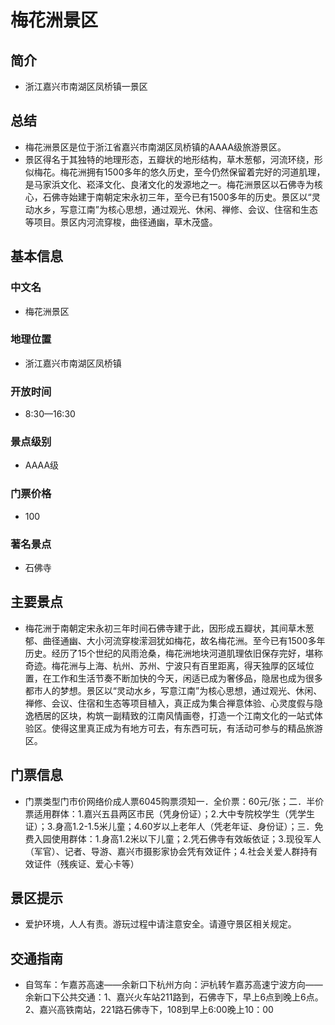 # 梅花洲景区
## 简介
- 浙江嘉兴市南湖区凤桥镇一景区
## 总结
- 梅花洲景区是位于浙江省嘉兴市南湖区凤桥镇的AAAA级旅游景区。
- 景区得名于其独特的地理形态，五瓣状的地形结构，草木葱郁，河流环绕，形似梅花。梅花洲拥有1500多年的悠久历史，至今仍然保留着完好的河道肌理，是马家浜文化、崧泽文化、良渚文化的发源地之一。梅花洲景区以石佛寺为核心，石佛寺始建于南朝定宋永初三年，至今已有1500多年的历史。景区以“灵动水乡，写意江南”为核心思想，通过观光、休闲、禅修、会议、住宿和生态等项目。景区内河流穿梭，曲径通幽，草木茂盛。
## 基本信息
### 中文名
- 梅花洲景区
### 地理位置
- 浙江嘉兴市南湖区凤桥镇
### 开放时间
- 8:30—16:30
### 景点级别
- AAAA级
### 门票价格
- 100
### 著名景点
- 石佛寺
## 主要景点
- 梅花洲于南朝定宋永初三年时间石佛寺建于此，因形成五瓣状，其间草木葱郁、曲径通幽、大小河流穿梭潆洄犹如梅花，故名梅花洲。至今已有1500多年历史。经历了15个世纪的风雨沧桑，梅花洲地块河道肌理依旧保存完好，堪称奇迹。梅花洲与上海、杭州、苏州、宁波只有百里距离，得天独厚的区域位置，在工作和生活节奏不断加快的今天，闲适已成为奢侈品，隐居也成为很多都市人的梦想。景区以“灵动水乡，写意江南”为核心思想，通过观光、休闲、禅修、会议、住宿和生态等项目植入，真正成为集合禅意体验、心灵度假与隐逸栖居的区块，构筑一副精致的江南风情画卷，打造一个江南文化的一站式体验区。使得这里真正成为有地方可去，有东西可玩，有活动可参与的精品旅游区。
## 门票信息
- 门票类型门市价网络价成人票6045购票须知一．全价票：60元/张；二．半价票适用群体：1.嘉兴五县两区市民（凭身份证）；2.大中专院校学生（凭学生证）；3.身高1.2-1.5米儿童；4.60岁以上老年人（凭老年证、身份证）；三．免费入园使用群体：1.身高1.2米以下儿童；2.凭石佛寺有效皈依证；3.现役军人（军官）、记者、导游、嘉兴市摄影家协会凭有效证件；4.社会关爱人群持有效证件（残疾证、爱心卡等）
## 景区提示
- 爱护环境，人人有责。游玩过程中请注意安全。请遵守景区相关规定。
## 交通指南
- 自驾车：乍嘉苏高速——余新口下杭州方向：沪杭转乍嘉苏高速宁波方向——余新口下公共交通：1、嘉兴火车站211路到，石佛寺下，早上6点到晚上6点。2、嘉兴高铁南站，221路石佛寺下，108到早上6:00晚上10：00